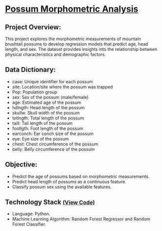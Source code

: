 # [Possum Morphometric Analysis](../c.%20Jupyter%20Notebooks/Possum%20Morphometric%20Analysis.ipynb)


## Project Overview:
This project explores the morphometric measurements of mountain brushtail possums to develop regression models that 
predict age, head length, and sex. The dataset provides insights into the relationship between physical characteristics 
and demographic factors.

## Data Dictionary:
- case: Unique identifier for each possum
- site: Location/site where the possum was trapped
- Pop: Population group
- sex: Sex of the possum (male/female)
- age: Estimated age of the possum
- hdlngth: Head length of the possum
- skullw: Skull width of the possum
- totlngth: Total length of the possum
- taill: Tail length of the possum
- footlgth: Foot length of the possum
- earconch: Ear conch size of the possum
- eye: Eye size of the possum
- chest: Chest circumference of the possum
- belly: Belly circumference of the possum

## Objective:
- Predict the age of possums based on morphometric measurements.
- Predict head length of possums as a continuous feature.
- Classify possum sex using the available features.

## Technology Stack <small>[(View Code)](../c.%20Jupyter%20Notebooks/Possum%20Morphometric%20Analysis.ipynb)</small>
- Language: Python.
- Machine Learning Algorithm: Random Forest Regressor and Random Forest Classifier.
